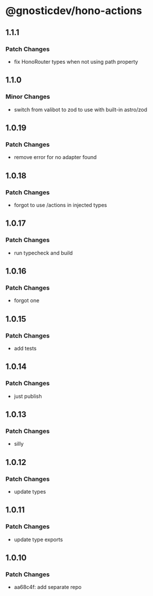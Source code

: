 # @gnosticdev/hono-actions

## 1.1.1

### Patch Changes

- fix HonoRouter types when not using path property

## 1.1.0

### Minor Changes

- switch from valibot to zod to use with built-in astro/zod

## 1.0.19

### Patch Changes

- remove error for no adapter found

## 1.0.18

### Patch Changes

- forgot to use /actions in injected types

## 1.0.17

### Patch Changes

- run typecheck and build

## 1.0.16

### Patch Changes

- forgot one

## 1.0.15

### Patch Changes

- add tests

## 1.0.14

### Patch Changes

- just publish

## 1.0.13

### Patch Changes

- silly

## 1.0.12

### Patch Changes

- update types

## 1.0.11

### Patch Changes

- update type exports

## 1.0.10

### Patch Changes

- aa68c4f: add separate repo

